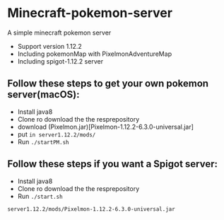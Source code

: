 # Minecraft-pokemon-server
A simple minecraft pokemon server

* Support version 1.12.2
* Including pokemonMap with PixelmonAdventureMap
* Including spigot-1.12.2 server

## Follow these steps to get your own pokemon server(macOS):
* Install java8
* Clone ro download the the resprepository
* download (Pixelmon.jar)[Pixelmon-1.12.2-6.3.0-universal.jar]
* put `in server1.12.2/mods/`
* Run `./startPM.sh`

## Follow these steps if you want a Spigot server:
* Install java8
* Clone ro download the the resprepository
* Run `./start.sh`


`server1.12.2/mods/Pixelmon-1.12.2-6.3.0-universal.jar`
